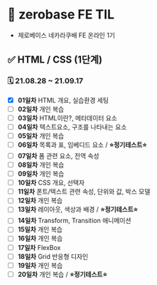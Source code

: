 # 📌 zerobase FE TIL
- 제로베이스 네카라쿠배 FE 온라인 1기

## ✅ HTML / CSS (1단계) 
### 🗓 21.08.28 ~ 21.09.17
- [x]  **01일차** HTML 개요, 실습환경 세팅
- [ ]  **02일차** 개인 복습
- [ ]  **03일차** HTML이란?, 메타데이터 요소
- [ ]  **04일차** 텍스트요소, 구조를 나타내는 요소
- [ ]  **05일차** 개인 복습
- [ ]  **06일차** 목록과 표, 임베디드 요소 / **⭐️정기테스트⭐️**
- [ ]  **07일차** 폼 관련 요소, 전역 속성
- [ ]  **08일차** 개인 복습
- [ ]  **09일차** 개인 복습
- [ ]  **10일차** CSS 개요, 선택자
- [ ]  **11일차** 폰트/텍스트 관련 속성, 단위와 값, 박스 모델
- [ ]  **12일차** 개인 복습
- [ ]  **13일차** 레이아웃, 색상과 배경 / **⭐️정기테스트⭐️**
- [ ]  **14일차** Transform, Transition 애니메이션
- [ ]  **15일차** 개인 복습
- [ ]  **16일차** 개인 복습
- [ ]  **17일차** FlexBox
- [ ]  **18일차** Grid 반응형 디자인
- [ ]  **19일차** 개인 복습
- [ ]  **20일차** 개인 복습 / **⭐️정기테스트⭐️**